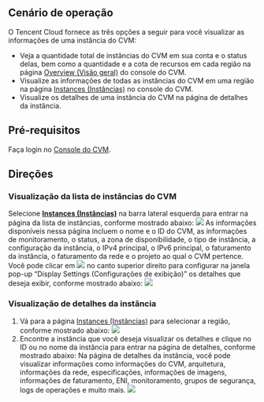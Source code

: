 ## Cenário de operação
O Tencent Cloud fornece as três opções a seguir para você visualizar as informações de uma instância do CVM:
- Veja a quantidade total de instâncias do CVM em sua conta e o status delas, bem como a quantidade e a cota de recursos em cada região na página [Overview (Visão geral)](https://console.cloud.tencent.com/cvm/instance/) do console do CVM.
- Visualize as informações de todas as instâncias do CVM em uma região na página [Instances (Instâncias)](https://console.cloud.tencent.com/cvm/index) no console do CVM.
- Visualize os detalhes de uma instância do CVM na página de detalhes da instância.

## Pré-requisitos

Faça login no [Console do CVM](https://console.cloud.tencent.com/cvm/index).

## Direções

### Visualização da lista de instâncias do CVM

Selecione **[Instances (Instâncias)](https://console.cloud.tencent.com/cvm/index)** na barra lateral esquerda para entrar na página da lista de instâncias, conforme mostrado abaixo:
![](https://main.qcloudimg.com/raw/6d1d1e3312b92c4c32099df85e6e26b3.png)
As informações disponíveis nessa página incluem o nome e o ID do CVM, as informações de monitoramento, o status, a zona de disponibilidade, o tipo de instância, a configuração da instância, o IPv4 principal, o IPv6 principal, o faturamento da instância, o faturamento da rede e o projeto ao qual o CVM pertence.
Você pode clicar em <img src="https://main.qcloudimg.com/raw/93d28b8ce995f53c460707e44038e0ad.png" style="margin: 0;"></img> no canto superior direito para configurar na janela pop-up “Display Settings (Configurações de exibição)” os detalhes que deseja exibir, conforme mostrado abaixo:
![](https://main.qcloudimg.com/raw/824b948f247147cd538d696b0dbe6a28.png)

### Visualização de detalhes da instância

1. Vá para a página [Instances (Instâncias)](https://console.cloud.tencent.com/cvm/instance) para selecionar a região, conforme mostrado abaixo:
![](https://main.qcloudimg.com/raw/192ca37b9d605f78284b0de3ee99f7a9.png)
2. Encontre a instância que você deseja visualizar os detalhes e clique no ID ou no nome da instância para entrar na página de detalhes, conforme mostrado abaixo:
Na página de detalhes da instância, você pode visualizar informações como informações do CVM, arquitetura, informações da rede, especificações, informações de imagens, informações de faturamento, ENI, monitoramento, grupos de segurança, logs de operações e muito mais.
![](https://main.qcloudimg.com/raw/699c6c3120d104f47668292d98d8b009.png)

